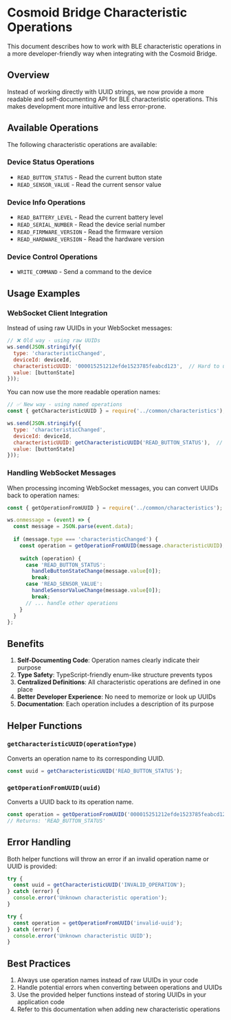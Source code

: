 # Cosmoid Bridge Characteristic Operations

This document describes how to work with BLE characteristic operations in a more developer-friendly way when integrating with the Cosmoid Bridge.

## Overview

Instead of working directly with UUID strings, we now provide a more readable and self-documenting API for BLE characteristic operations. This makes development more intuitive and less error-prone.

## Available Operations

The following characteristic operations are available:

### Device Status Operations
- `READ_BUTTON_STATUS` - Read the current button state
- `READ_SENSOR_VALUE` - Read the current sensor value

### Device Info Operations
- `READ_BATTERY_LEVEL` - Read the current battery level
- `READ_SERIAL_NUMBER` - Read the device serial number
- `READ_FIRMWARE_VERSION` - Read the firmware version
- `READ_HARDWARE_VERSION` - Read the hardware version

### Device Control Operations
- `WRITE_COMMAND` - Send a command to the device

## Usage Examples

### WebSocket Client Integration

Instead of using raw UUIDs in your WebSocket messages:

```javascript
// ❌ Old way - using raw UUIDs
ws.send(JSON.stringify({
  type: 'characteristicChanged',
  deviceId: deviceId,
  characteristicUUID: '000015251212efde1523785feabcd123',  // Hard to understand what this UUID is for
  value: [buttonState]
}));
```

You can now use the more readable operation names:

```javascript
// ✅ New way - using named operations
const { getCharacteristicUUID } = require('../common/characteristics');

ws.send(JSON.stringify({
  type: 'characteristicChanged',
  deviceId: deviceId,
  characteristicUUID: getCharacteristicUUID('READ_BUTTON_STATUS'),  // Clear and self-documenting
  value: [buttonState]
}));
```

### Handling WebSocket Messages

When processing incoming WebSocket messages, you can convert UUIDs back to operation names:

```javascript
const { getOperationFromUUID } = require('../common/characteristics');

ws.onmessage = (event) => {
  const message = JSON.parse(event.data);
  
  if (message.type === 'characteristicChanged') {
    const operation = getOperationFromUUID(message.characteristicUUID);
    
    switch (operation) {
      case 'READ_BUTTON_STATUS':
        handleButtonStateChange(message.value[0]);
        break;
      case 'READ_SENSOR_VALUE':
        handleSensorValueChange(message.value[0]);
        break;
      // ... handle other operations
    }
  }
};
```

## Benefits

1. **Self-Documenting Code**: Operation names clearly indicate their purpose
2. **Type Safety**: TypeScript-friendly enum-like structure prevents typos
3. **Centralized Definitions**: All characteristic operations are defined in one place
4. **Better Developer Experience**: No need to memorize or look up UUIDs
5. **Documentation**: Each operation includes a description of its purpose

## Helper Functions

### `getCharacteristicUUID(operationType)`
Converts an operation name to its corresponding UUID.

```javascript
const uuid = getCharacteristicUUID('READ_BUTTON_STATUS');
```

### `getOperationFromUUID(uuid)`
Converts a UUID back to its operation name.

```javascript
const operation = getOperationFromUUID('000015251212efde1523785feabcd123');
// Returns: 'READ_BUTTON_STATUS'
```

## Error Handling

Both helper functions will throw an error if an invalid operation name or UUID is provided:

```javascript
try {
  const uuid = getCharacteristicUUID('INVALID_OPERATION');
} catch (error) {
  console.error('Unknown characteristic operation');
}

try {
  const operation = getOperationFromUUID('invalid-uuid');
} catch (error) {
  console.error('Unknown characteristic UUID');
}
```

## Best Practices

1. Always use operation names instead of raw UUIDs in your code
2. Handle potential errors when converting between operations and UUIDs
3. Use the provided helper functions instead of storing UUIDs in your application code
4. Refer to this documentation when adding new characteristic operations 